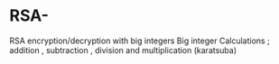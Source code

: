 # RSA-
RSA encryption/decryption with big integers
Big integer Calculations ; addition , subtraction , division and multiplication (karatsuba)
